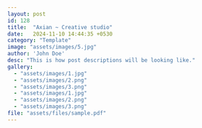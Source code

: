 ```yaml
---
layout: post
id: 128
title:  "Axian ~ Creative studio"
date:   2024-11-10 14:44:35 +0530
category: "Template"
image: "assets/images/5.jpg"
author: 'John Doe'
desc: "This is how post descriptions will be looking like."
gallery:
  - "assets/images/1.jpg"
  - "assets/images/2.png"
  - "assets/images/3.png"
  - "assets/images/1.jpg"
  - "assets/images/2.png"
  - "assets/images/3.png"
file: "assets/files/sample.pdf"
---
```

